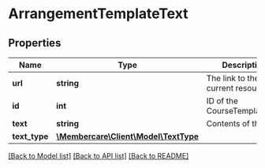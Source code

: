 # ArrangementTemplateText

## Properties
Name | Type | Description | Notes
------------ | ------------- | ------------- | -------------
**url** | **string** | The link to the current resource | [optional] 
**id** | **int** | ID of the CourseTemplateText | [optional] 
**text** | **string** | Contents of the Text | [optional] 
**text_type** | [**\Membercare\Client\Model\TextType**](TextType.md) |  | [optional] 

[[Back to Model list]](../../README.md#documentation-for-models) [[Back to API list]](../../README.md#documentation-for-api-endpoints) [[Back to README]](../../README.md)

